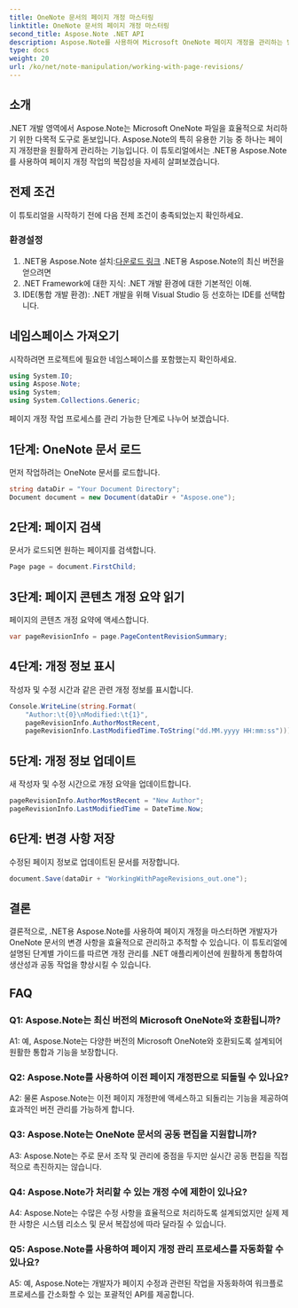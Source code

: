 ```yaml
---
title: OneNote 문서의 페이지 개정 마스터링
linktitle: OneNote 문서의 페이지 개정 마스터링
second_title: Aspose.Note .NET API
description: Aspose.Note를 사용하여 Microsoft OneNote 페이지 개정을 관리하는 방법을 알아보세요. .NET 애플리케이션의 원활한 통합 및 버전 제어를 위한 단계별 가이드입니다.
type: docs
weight: 20
url: /ko/net/note-manipulation/working-with-page-revisions/
---
```

## 소개

.NET 개발 영역에서 Aspose.Note는 Microsoft OneNote 파일을 효율적으로 처리하기 위한 다목적 도구로 돋보입니다. Aspose.Note의 특히 유용한 기능 중 하나는 페이지 개정판을 원활하게 관리하는 기능입니다. 이 튜토리얼에서는 .NET용 Aspose.Note를 사용하여 페이지 개정 작업의 복잡성을 자세히 살펴보겠습니다.

## 전제 조건

이 튜토리얼을 시작하기 전에 다음 전제 조건이 충족되었는지 확인하세요.

### 환경설정

1.  .NET용 Aspose.Note 설치:[다운로드 링크](https://releases.aspose.com/note/net/) .NET용 Aspose.Note의 최신 버전을 얻으려면
2. .NET Framework에 대한 지식: .NET 개발 환경에 대한 기본적인 이해.
3. IDE(통합 개발 환경): .NET 개발을 위해 Visual Studio 등 선호하는 IDE를 선택합니다.

## 네임스페이스 가져오기

시작하려면 프로젝트에 필요한 네임스페이스를 포함했는지 확인하세요.

```csharp
using System.IO;
using Aspose.Note;
using System;
using System.Collections.Generic;
```

페이지 개정 작업 프로세스를 관리 가능한 단계로 나누어 보겠습니다.

## 1단계: OneNote 문서 로드

먼저 작업하려는 OneNote 문서를 로드합니다.

```csharp
string dataDir = "Your Document Directory";
Document document = new Document(dataDir + "Aspose.one");
```

## 2단계: 페이지 검색

문서가 로드되면 원하는 페이지를 검색합니다.

```csharp
Page page = document.FirstChild;
```

## 3단계: 페이지 콘텐츠 개정 요약 읽기

페이지의 콘텐츠 개정 요약에 액세스합니다.

```csharp
var pageRevisionInfo = page.PageContentRevisionSummary;
```

## 4단계: 개정 정보 표시

작성자 및 수정 시간과 같은 관련 개정 정보를 표시합니다.

```csharp
Console.WriteLine(string.Format(
    "Author:\t{0}\nModified:\t{1}",
    pageRevisionInfo.AuthorMostRecent,
    pageRevisionInfo.LastModifiedTime.ToString("dd.MM.yyyy HH:mm:ss")));
```

## 5단계: 개정 정보 업데이트

새 작성자 및 수정 시간으로 개정 요약을 업데이트합니다.

```csharp
pageRevisionInfo.AuthorMostRecent = "New Author";
pageRevisionInfo.LastModifiedTime = DateTime.Now;
```

## 6단계: 변경 사항 저장

수정된 페이지 정보로 업데이트된 문서를 저장합니다.

```csharp
document.Save(dataDir + "WorkingWithPageRevisions_out.one");
```

## 결론

결론적으로, .NET용 Aspose.Note를 사용하여 페이지 개정을 마스터하면 개발자가 OneNote 문서의 변경 사항을 효율적으로 관리하고 추적할 수 있습니다. 이 튜토리얼에 설명된 단계별 가이드를 따르면 개정 관리를 .NET 애플리케이션에 원활하게 통합하여 생산성과 공동 작업을 향상시킬 수 있습니다.

## FAQ

### Q1: Aspose.Note는 최신 버전의 Microsoft OneNote와 호환됩니까?

A1: 예, Aspose.Note는 다양한 버전의 Microsoft OneNote와 호환되도록 설계되어 원활한 통합과 기능을 보장합니다.

### Q2: Aspose.Note를 사용하여 이전 페이지 개정판으로 되돌릴 수 있나요?

A2: 물론 Aspose.Note는 이전 페이지 개정판에 액세스하고 되돌리는 기능을 제공하여 효과적인 버전 관리를 가능하게 합니다.

### Q3: Aspose.Note는 OneNote 문서의 공동 편집을 지원합니까?

A3: Aspose.Note는 주로 문서 조작 및 관리에 중점을 두지만 실시간 공동 편집을 직접적으로 촉진하지는 않습니다.

### Q4: Aspose.Note가 처리할 수 있는 개정 수에 제한이 있나요?

A4: Aspose.Note는 수많은 수정 사항을 효율적으로 처리하도록 설계되었지만 실제 제한 사항은 시스템 리소스 및 문서 복잡성에 따라 달라질 수 있습니다.

### Q5: Aspose.Note를 사용하여 페이지 개정 관리 프로세스를 자동화할 수 있나요?

A5: 예, Aspose.Note는 개발자가 페이지 수정과 관련된 작업을 자동화하여 워크플로 프로세스를 간소화할 수 있는 포괄적인 API를 제공합니다.